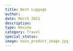 ```yaml
---
title: Best Luggage
author: 
date: March 2021
description: 
type: Review
category: Travel
special_status: 
image: main_product_image.jpg
---
```

